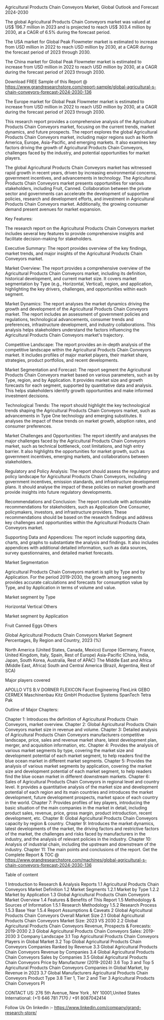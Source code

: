Agricultural Products Chain Conveyors Market, Global Outlook and Forecast 2024-2030

The global Agricultural Products Chain Conveyors market was valued at US$ 196.7 million in 2023 and is projected to reach US$ 303.4 million by 2030, at a CAGR of 6.5% during the forecast period.

The USA market for Global Peak Flowmeter market is estimated to increase from USD million in 2022 to reach USD million by 2030, at a CAGR during the forecast period of 2023 through 2030.

The China market for Global Peak Flowmeter market is estimated to increase from USD million in 2022 to reach USD million by 2030, at a CAGR during the forecast period of 2023 through 2030.

Download FREE Sample of this Report @ https://www.grandresearchstore.com/report-sample/global-agricultural-s-chain-conveyors-forecast-2024-2030-136


The Europe market for Global Peak Flowmeter market is estimated to increase from USD million in 2022 to reach USD million by 2030, at a CAGR during the forecast period of 2023 through 2030.

This research report provides a comprehensive analysis of the Agricultural Products Chain Conveyors market, focusing on the current trends, market dynamics, and future prospects. The report explores the global Agricultural Products Chain Conveyors market, including major regions such as North America, Europe, Asia-Pacific, and emerging markets. It also examines key factors driving the growth of Agricultural Products Chain Conveyors, challenges faced by the industry, and potential opportunities for market players.

The global Agricultural Products Chain Conveyors market has witnessed rapid growth in recent years, driven by increasing environmental concerns, government incentives, and advancements in technology. The Agricultural Products Chain Conveyors market presents opportunities for various stakeholders, including Fruit, Canned. Collaboration between the private sector and governments can accelerate the development of supportive policies, research and development efforts, and investment in Agricultural Products Chain Conveyors market. Additionally, the growing consumer demand present avenues for market expansion.

Key Features:

The research report on the Agricultural Products Chain Conveyors market includes several key features to provide comprehensive insights and facilitate decision-making for stakeholders.

Executive Summary: The report provides overview of the key findings, market trends, and major insights of the Agricultural Products Chain Conveyors market.

Market Overview: The report provides a comprehensive overview of the Agricultural Products Chain Conveyors market, including its definition, historical development, and current market size. It covers market segmentation by Type (e.g., Horizontal, Vertical), region, and application, highlighting the key drivers, challenges, and opportunities within each segment.

Market Dynamics: The report analyses the market dynamics driving the growth and development of the Agricultural Products Chain Conveyors market. The report includes an assessment of government policies and regulations, technological advancements, consumer trends and preferences, infrastructure development, and industry collaborations. This analysis helps stakeholders understand the factors influencing the Agricultural Products Chain Conveyors market's trajectory.

Competitive Landscape: The report provides an in-depth analysis of the competitive landscape within the Agricultural Products Chain Conveyors market. It includes profiles of major market players, their market share, strategies, product portfolios, and recent developments.

Market Segmentation and Forecast: The report segment the Agricultural Products Chain Conveyors market based on various parameters, such as by Type, region, and by Application. It provides market size and growth forecasts for each segment, supported by quantitative data and analysis. This helps stakeholders identify growth opportunities and make informed investment decisions.

Technological Trends: The report should highlight the key technological trends shaping the Agricultural Products Chain Conveyors market, such as advancements in Type One technology and emerging substitutes. It analyses the impact of these trends on market growth, adoption rates, and consumer preferences.

Market Challenges and Opportunities: The report identify and analyses the major challenges faced by the Agricultural Products Chain Conveyors market, such as technical bottleneck, cost limitations, and high entry barrier. It also highlights the opportunities for market growth, such as government incentives, emerging markets, and collaborations between stakeholders.

Regulatory and Policy Analysis: The report should assess the regulatory and policy landscape for Agricultural Products Chain Conveyors, including government incentives, emission standards, and infrastructure development plans. It should analyse the impact of these policies on market growth and provide insights into future regulatory developments.

Recommendations and Conclusion: The report conclude with actionable recommendations for stakeholders, such as Application One Consumer, policymakers, investors, and infrastructure providers. These recommendations should be based on the research findings and address key challenges and opportunities within the Agricultural Products Chain Conveyors market.

Supporting Data and Appendices: The report include supporting data, charts, and graphs to substantiate the analysis and findings. It also includes appendices with additional detailed information, such as data sources, survey questionnaires, and detailed market forecasts.

Market Segmentation

Agricultural Products Chain Conveyors market is split by Type and by Application. For the period 2019-2030, the growth among segments provides accurate calculations and forecasts for consumption value by Type, and by Application in terms of volume and value.

Market segment by Type



Horizontal
Vertical
Others


Market segment by Application



Fruit
Canned
Eggs
Others


Global Agricultural Products Chain Conveyors Market Segment Percentages, By Region and Country, 2023 (%)



North America (United States, Canada, Mexico)
Europe (Germany, France, United Kingdom, Italy, Spain, Rest of Europe)
Asia-Pacific (China, India, Japan, South Korea, Australia, Rest of APAC)
The Middle East and Africa (Middle East, Africa)
South and Central America (Brazil, Argentina, Rest of SCA)


Major players covered



APOLLO VTS B.V
DORNER
FLEXICON
Facet Engineering
FlexLink
GEBO CERMEX
Maschinenbau Kitz GmbH
Productive Systems
SpanTech
Tetra Pak


Outline of Major Chapters:



Chapter 1: Introduces the definition of Agricultural Products Chain Conveyors, market overview.
Chapter 2: Global Agricultural Products Chain Conveyors market size in revenue and volume.
Chapter 3: Detailed analysis of Agricultural Products Chain Conveyors manufacturers competitive landscape, price, sales and revenue market share, latest development plan, merger, and acquisition information, etc.
Chapter 4: Provides the analysis of various market segments by type, covering the market size and development potential of each market segment, to help readers find the blue ocean market in different market segments.
Chapter 5: Provides the analysis of various market segments by application, covering the market size and development potential of each market segment, to help readers find the blue ocean market in different downstream markets.
Chapter 6: Sales of Agricultural Products Chain Conveyors in regional level and country level. It provides a quantitative analysis of the market size and development potential of each region and its main countries and introduces the market development, future development prospects, market space of each country in the world.
Chapter 7: Provides profiles of key players, introducing the basic situation of the main companies in the market in detail, including product sales, revenue, price, gross margin, product introduction, recent development, etc.
Chapter 8: Global Agricultural Products Chain Conveyors capacity by region & country.
Chapter 9: Introduces the market dynamics, latest developments of the market, the driving factors and restrictive factors of the market, the challenges and risks faced by manufacturers in the industry, and the analysis of relevant policies in the industry.
Chapter 10: Analysis of industrial chain, including the upstream and downstream of the industry.
Chapter 11: The main points and conclusions of the report.
Get the Complete Report & TOC @ https://www.grandresearchstore.com/machines/global-agricultural-s-chain-conveyors-forecast-2024-2030-136

Table of content

1 Introduction to Research & Analysis Reports
1.1 Agricultural Products Chain Conveyors Market Definition
1.2 Market Segments
1.2.1 Market by Type
1.2.2 Market by Application
1.3 Global Agricultural Products Chain Conveyors Market Overview
1.4 Features & Benefits of This Report
1.5 Methodology & Sources of Information
1.5.1 Research Methodology
1.5.2 Research Process
1.5.3 Base Year
1.5.4 Report Assumptions & Caveats
2 Global Agricultural Products Chain Conveyors Overall Market Size
2.1 Global Agricultural Products Chain Conveyors Market Size: 2023 VS 2030
2.2 Global Agricultural Products Chain Conveyors Revenue, Prospects & Forecasts: 2019-2030
2.3 Global Agricultural Products Chain Conveyors Sales: 2019-2030
3 Company Landscape
3.1 Top Agricultural Products Chain Conveyors Players in Global Market
3.2 Top Global Agricultural Products Chain Conveyors Companies Ranked by Revenue
3.3 Global Agricultural Products Chain Conveyors Revenue by Companies
3.4 Global Agricultural Products Chain Conveyors Sales by Companies
3.5 Global Agricultural Products Chain Conveyors Price by Manufacturer (2019-2024)
3.6 Top 3 and Top 5 Agricultural Products Chain Conveyors Companies in Global Market, by Revenue in 2023
3.7 Global Manufacturers Agricultural Products Chain Conveyors Product Type
3.8 Tier 1, Tier 2 and Tier 3 Agricultural Products Chain Conveyors Pl

CONTACT US:
276 5th Avenue, New York , NY 10001,United States
International: (+1) 646 781 7170 / +91 8087042414

Follow Us On linkedin :- https://www.linkedin.com/company/grand-research-store/
 
